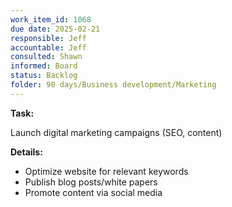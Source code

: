 ```yaml
---
work_item_id: 1068
due date: 2025-02-21
responsible: Jeff
accountable: Jeff
consulted: Shawn
informed: Board
status: Backlog
folder: 90 days/Business development/Marketing
---
```


**Task:**

Launch digital marketing campaigns (SEO, content)

**Details:**

- Optimize website for relevant keywords
- Publish blog posts/white papers
- Promote content via social media
